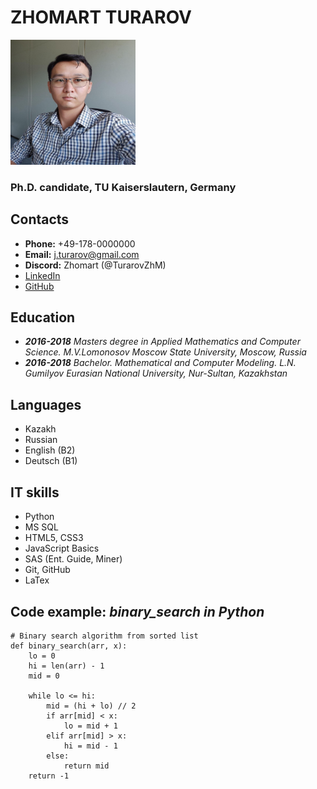  # ZHOMART TURAROV

<img src="assets/turarov.jpg" width="200" height="200" />

### Ph.D. candidate, TU Kaiserslautern, Germany

## Contacts

* **Phone:** +49-178-0000000
* **Email:** j.turarov@gmail.com
* **Discord:** Zhomart (@TurarovZhM)
* [LinkedIn](https://www.linkedin.com/in/zhomart-turarov-b45580131/)
* [GitHub](https://github.com/turarovzhm)

## Education
* **_2016-2018_** _Masters degree in Applied Mathematics and Computer Science. M.V.Lomonosov Moscow State University, Moscow, Russia_
* **_2016-2018_** _Bachelor. Mathematical and Computer Modeling. L.N. Gumilyov Eurasian National University, Nur-Sultan, Kazakhstan_

## Languages
* Kazakh
* Russian
* English (B2)
* Deutsch (B1)

## IT skills
* Python
* MS SQL
* HTML5, CSS3
* JavaScript Basics
* SAS (Ent. Guide, Miner)
* Git, GitHub
* LaTex

## Code example: _binary_search in Python_
```
# Binary search algorithm from sorted list
def binary_search(arr, x):
    lo = 0
    hi = len(arr) - 1
    mid = 0

    while lo <= hi:
        mid = (hi + lo) // 2
        if arr[mid] < x:
            lo = mid + 1
        elif arr[mid] > x:
            hi = mid - 1
        else:
            return mid
    return -1
```
